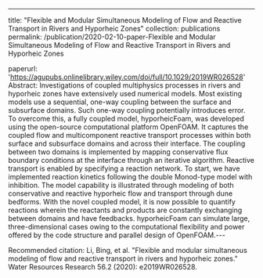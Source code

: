 ---
title: "Flexible and Modular Simultaneous Modeling of Flow and Reactive Transport in Rivers and Hyporheic Zones"
collection: publications
permalink: /publication/2020-02-10-paper-Flexible and Modular Simultaneous Modeling of Flow and Reactive Transport in Rivers and Hyporheic Zones

paperurl: 'https://agupubs.onlinelibrary.wiley.com/doi/full/10.1029/2019WR026528'
Abstract:
Investigations of coupled multiphysics processes in rivers and hyporheic zones have extensively used numerical models. Most existing models use a sequential, one-way coupling between the surface and subsurface domains. Such one-way coupling potentially introduces error. To overcome this, a fully coupled model, hyporheicFoam, was developed using the open-source computational platform OpenFOAM. It captures the coupled flow and multicomponent reactive transport processes within both surface and subsurface domains and across their interface. The coupling between two domains is implemented by mapping conservative flux boundary conditions at the interface through an iterative algorithm. Reactive transport is enabled by specifying a reaction network. To start, we have implemented reaction kinetics following the double Monod-type model with inhibition. The model capability is illustrated through modeling of both conservative and reactive hyporheic flow and transport through dune bedforms. With the novel coupled model, it is now possible to quantify reactions wherein the reactants and products are constantly exchanging between domains and have feedbacks. hyporheicFoam can simulate large, three-dimensional cases owing to the computational flexibility and power offered by the code structure and parallel design of OpenFOAM.---


Recommended citation: Li, Bing, et al. "Flexible and modular simultaneous modeling of flow and reactive transport in rivers and hyporheic zones." Water Resources Research 56.2 (2020): e2019WR026528.

